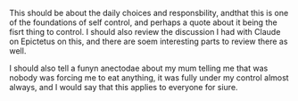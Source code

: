 
This should be about the daily choices and responsbility, andthat this is one of the foundations of self control, and perhaps a quote about it being the fisrt thing to control. I should also review the discussion I had with Claude on Epictetus on this, and there are soem interesting parts to review there as well.

I should also tell a funyn anectodae about my mum telling me that was nobody was forcing me to eat anything, it was fully under my control almost always, and I would say that this applies to everyone for siure.

